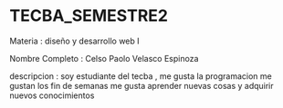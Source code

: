 # TECBA_SEMESTRE2
Materia : diseño y desarrollo web I

Nombre Completo : Celso Paolo Velasco Espinoza

descripcion : soy estudiante del tecba , me gusta la programacion
me gustan los fin de semanas
me gusta aprender nuevas cosas y adquirir nuevos conocimientos 
